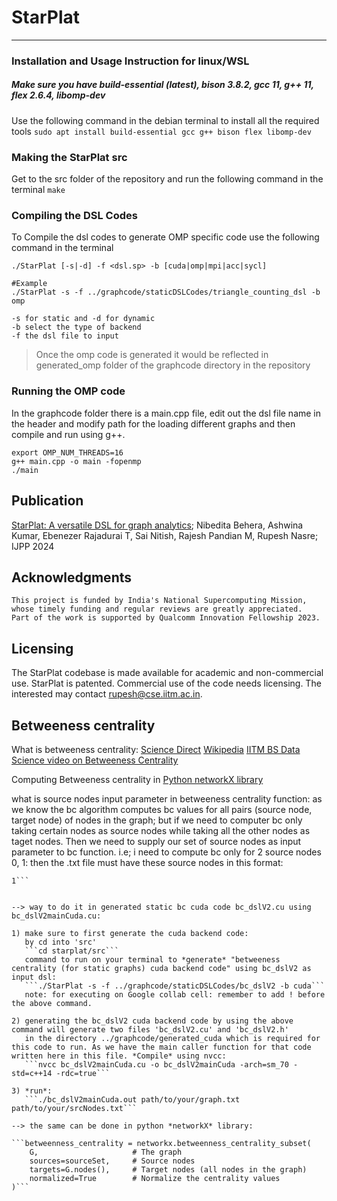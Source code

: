 # StarPlat
---
### Installation and Usage Instruction for linux/WSL

##### Make sure you have build-essential (latest), bison 3.8.2, gcc 11, g++ 11, flex 2.6.4, libomp-dev
 Use the following command in the debian terminal to install all the required tools
 ``` sudo apt install build-essential gcc g++ bison flex libomp-dev ```

### Making the StarPlat src

Get to the src folder of the repository and run the following command in the terminal
``` make ```

### Compiling the DSL Codes
To Compile the dsl codes to generate OMP specific code use the following command in the terminal
```
./StarPlat [-s|-d] -f <dsl.sp> -b [cuda|omp|mpi|acc|sycl]

#Example
./StarPlat -s -f ../graphcode/staticDSLCodes/triangle_counting_dsl -b omp

-s for static and -d for dynamic
-b select the type of backend
-f the dsl file to input
```
>Once the omp code is generated it would be reflected in generated_omp folder of the graphcode directory in the repository

### Running the OMP code

In the graphcode folder there is a main.cpp file, edit out the dsl file name in the header and modify path for the loading different graphs and then compile and run using g++.
```  
export OMP_NUM_THREADS=16
g++ main.cpp -o main -fopenmp 
./main
```
## Publication
[StarPlat: A versatile DSL for graph analytics](https://www.sciencedirect.com/science/article/pii/S074373152400131X); Nibedita Behera, Ashwina Kumar, Ebenezer Rajadurai T, Sai Nitish, Rajesh Pandian M, Rupesh Nasre; IJPP 2024


## Acknowledgments
```
This project is funded by India's National Supercomputing Mission, whose timely funding and regular reviews are greatly appreciated.
Part of the work is supported by Qualcomm Innovation Fellowship 2023. 
```
## Licensing
The StarPlat codebase is made available for academic and non-commercial use.
StarPlat is patented. Commercial use of the code needs licensing. The interested may contact rupesh@cse.iitm.ac.in.



## Betweeness centrality
What is betweeness centrality: 
[Science Direct](https://www.sciencedirect.com/topics/computer-science/betweenness-centrality)
[Wikipedia](https://en.wikipedia.org/wiki/Betweenness_centrality)
[IITM BS Data Science video on Betweeness Centrality](https://youtu.be/Cziv7Xfl8Zs?t=211)

Computing Betweeness centrality in [Python networkX library](https://networkx.org/documentation/stable/reference/algorithms/generated/networkx.algorithms.centrality.betweenness_centrality.html)

what is source nodes input parameter in betweeness centrality function:
as we know the bc algorithm computes bc values for all pairs (source node, target node) of nodes in the graph; but if we need to computer bc only taking certain nodes as source nodes while taking all the other nodes as taget nodes. Then we need to supply our set of source nodes as input parameter to bc function. i.e; i need to compute bc only for 2 source nodes 0, 1: then the .txt file must have these source nodes in this format:
```0
1```


--> way to do it in generated static bc cuda code bc_dslV2.cu using bc_dslV2mainCuda.cu:

1) make sure to first generate the cuda backend code:
   by cd into 'src'
   ```cd starplat/src```
   command to run on your terminal to *generate* "betweeness centrality (for static graphs) cuda backend code" using bc_dslV2 as input dsl:
   ```./StarPlat -s -f ../graphcode/staticDSLCodes/bc_dslV2 -b cuda```
   note: for executing on Google collab cell: remember to add ! before the above command.

2) generating the bc_dslV2 cuda backend code by using the above command will generate two files 'bc_dslV2.cu' and 'bc_dslV2.h' 
   in the directory ../graphcode/generated_cuda which is required for this code to run. As we have the main caller function for that code written here in this file. *Compile* using nvcc:
   ```nvcc bc_dslV2mainCuda.cu -o bc_dslV2mainCuda -arch=sm_70 -std=c++14 -rdc=true```

3) *run*: 
   ```./bc_dslV2mainCuda.out path/to/your/graph.txt path/to/your/srcNodes.txt```

--> the same can be done in python *networkX* library:

```betweenness_centrality = networkx.betweenness_centrality_subset(
    G,                     # The graph
    sources=sourceSet,     # Source nodes
    targets=G.nodes(),     # Target nodes (all nodes in the graph)
    normalized=True        # Normalize the centrality values
)```